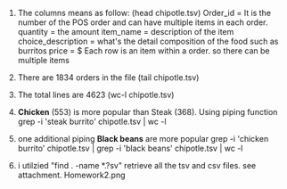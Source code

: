 1. The columns means as follow: (head chipotle.tsv)
    Order_id = It is the number of the POS order and can have multiple items in each order. 
    quantity = the amount 
    item_name = description of the item 
    choice_description = what's the detail composition of the food such as burritos
    price = $
    Each row is an item within a order. so there can be multiple items 
2. There are 1834 orders in the file (tail chipotle.tsv)

3. The total lines are 4623 (wc-l chipotle.tsv)

4. **Chicken** (553) is more popular than Steak (368).  Using piping function grep -i 'steak burrito' chipotle.tsv | wc -l

5. one additional piping 
    **Black beans** are more popular
    grep -i 'chicken burrito' chipotle.tsv | grep -i 'black beans' chipotle.tsv | wc -l

6. i utilzied "find . -name *.?sv" retrieve all the tsv and csv files. see attachment.  Homework2.png


    
